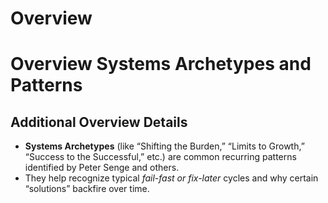 # Overview
# Overview Systems Archetypes and Patterns

## Additional Overview Details
- **Systems Archetypes** (like “Shifting the Burden,” “Limits to Growth,” “Success to the Successful,” etc.) are common recurring patterns identified by Peter Senge and others.  
- They help recognize typical *fail-fast or fix-later* cycles and why certain “solutions” backfire over time.



